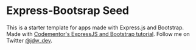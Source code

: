 Express-Bootsrap Seed
===

This is a starter template for apps made with Express.js and Bootstrap. Made with [Codementor's ExpressJS and Bootstrap
tutorial](https://www.codementor.io/nodejs/tutorial/build-website-from-scratch-using-expressjs-and-bootstrap). Follow me on Twitter [@jdw_dev](https://twitter.com/jdw_dev).
